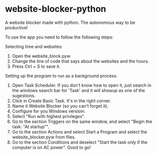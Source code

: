 # website-blocker-python
A website blocker made with python. The autonomous way to be productive!

To use the app you need to follow the following steps:

Selecting time and websites:

1. Open the website_block.pyw.
2. Change the line of code that says about the websites and the hours.
3. Press Ctrl + S to save it.

Setting up the program to run as a background process:

1. Open Task Scheduler. If you don't know how to open it, just search in the windows search bar for 'Task' and it will showup as one of the sugestions.
2. Click in Create Basic Task. It's in the right corner.
3. Name it Website Blocker (so you can't forget it).
4. Configure for you Windows versioin.
5. Select "Run with highest privileges".
6. Go to the section Triggers on the same window, and select "Begin the task: "At startup"".
7. Go to the section Actions and select Start a Program and select the website_blocker.pyw from files.
8. Go to the section Conditions and deselect "Start the task only if the computer is on AC power".
Good to go!
